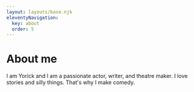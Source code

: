 ```yaml
---
layout: layouts/base.njk
eleventyNavigation:
  key: about
  order: 5
---
```


# About me

I am Yorick and I am a passionate actor, writer, and theatre maker.
I love stories and silly things. That's why I make comedy.
